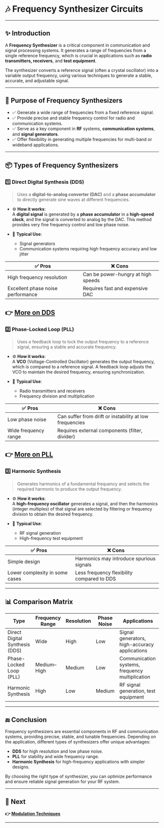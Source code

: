 # 🎶 Frequency Synthesizer Circuits

---

## ✨ Introduction

A **Frequency Synthesizer** is a critical component in communication and signal processing systems. It generates a range of frequencies from a single reference frequency, which is crucial in applications such as **radio transmitters, receivers**, and **test equipment**.

The synthesizer converts a reference signal (often a crystal oscillator) into a variable output frequency, using various techniques to generate a stable, accurate, and adjustable signal.

---

## 🔹 Purpose of Frequency Synthesizers

- ✅ Generate a wide range of frequencies from a fixed reference signal.
- ✅ Provide precise and stable frequency control for radio and communication systems.
- ✅ Serve as a key component in **RF** systems, **communication systems**, and **signal generators**.
- ✅ Offer flexibility in generating multiple frequencies for multi-band or wideband applications.

---

## 📦 Types of Frequency Synthesizers

### 1️⃣ **Direct Digital Synthesis (DDS)**

> Uses a **digital-to-analog converter (DAC)** and a **phase accumulator** to directly generate sine waves at different frequencies.

- ⚙️ **How it works**:  
  A **digital signal** is generated by a **phase accumulator** in a **high-speed clock**, and the signal is converted to analog by the DAC. This method provides very fine frequency control and low phase noise.

- 🧭 **Typical Use**:
  - Signal generators
  - Communication systems requiring high frequency accuracy and low jitter

| ✅ Pros                         | ❌ Cons                           |
|---------------------------------|-----------------------------------|
| High frequency resolution       | Can be power-hungry at high speeds |
| Excellent phase noise performance | Requires fast and expensive DAC   |

**👉 [More on DDS](https://www.ebsco.com/research-starters/communication-and-mass-media/direct-digital-synthesis-dds)**
---

### 2️⃣ **Phase-Locked Loop (PLL)**

> Uses a feedback loop to lock the output frequency to a reference signal, ensuring a stable and accurate frequency.

- ⚙️ **How it works**:  
  A **VCO** (Voltage-Controlled Oscillator) generates the output frequency, which is compared to a reference signal. A feedback loop adjusts the VCO to maintain the desired frequency, ensuring synchronization.

- 🧭 **Typical Use**:
  - Radio transmitters and receivers
  - Frequency division and multiplication

| ✅ Pros                         | ❌ Cons                          |
|---------------------------------|----------------------------------|
| Low phase noise                 | Can suffer from drift or instability at low frequencies |
| Wide frequency range            | Requires external components (filter, divider) |

**👉 [More on PLL](https://www.analog.com/en/resources/analog-dialogue/articles/phase-locked-loop-pll-fundamentals.html)**
---

### 3️⃣ **Harmonic Synthesis**

> Generates harmonics of a fundamental frequency and selects the required harmonic to produce the output frequency.

- ⚙️ **How it works**:  
  A **high-frequency oscillator** generates a signal, and then the harmonics (integer multiples) of that signal are selected by filtering or frequency division to obtain the desired frequency.

- 🧭 **Typical Use**:
  - RF signal generation
  - High-frequency test equipment

| ✅ Pros                         | ❌ Cons                          |
|---------------------------------|----------------------------------|
| Simple design                   | Harmonics may introduce spurious signals |
| Lower complexity in some cases  | Less frequency flexibility compared to DDS |

---



## 📊 Comparison Matrix

| Type                         | Frequency Range | Resolution | Phase Noise | Applications                                  |
|------------------------------|-----------------|------------|-------------|-----------------------------------------------|
| Direct Digital Synthesis (DDS)| Wide            | High       | Low         | Signal generators, high-accuracy applications |
| Phase-Locked Loop (PLL)       | Medium–High     | Medium     | Low         | Communication systems, frequency multiplication |
| Harmonic Synthesis            | High            | Low        | Medium      | RF signal generation, test equipment          |


---


## 🔚 Conclusion

Frequency synthesizers are essential components in RF and communication systems, providing precise, stable, and tunable frequencies. Depending on the application, different types of synthesizers offer unique advantages:

- **DDS** for high resolution and low phase noise.
- **PLL** for stability and wide frequency range.
- **Harmonic Synthesis** for high-frequency applications with simpler designs.

By choosing the right type of synthesizer, you can optimize performance and ensure reliable signal generation for your RF system.

---

## 🔹 Next

**👉 [Modulation Techniques](../../Modulator_Demodulator/Modulator)**

---
